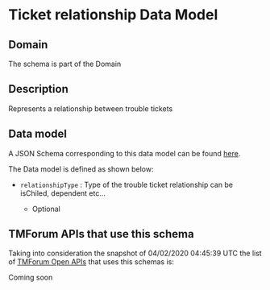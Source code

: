 # Ticket relationship Data Model

## Domain

The  schema is part of the  Domain

## Description

Represents a relationship between trouble tickets

## Data model

A JSON Schema corresponding to this data model can be found
[here](https://github.com/tmforum-rand/schemas/blob/candidates/Common/TicketRelationship.schema.json).

The Data model is defined as shown below:
- `relationshipType` : Type of the trouble ticket relationship can be isChiled, dependent etc...

  - Optional





## TMForum APIs that use this schema

Taking into consideration the snapshot of 04/02/2020 04:45:39 UTC the list of [TMForum Open APIs](https://www.tmforum.org/open-apis/) that uses this schemas is:

Coming soon